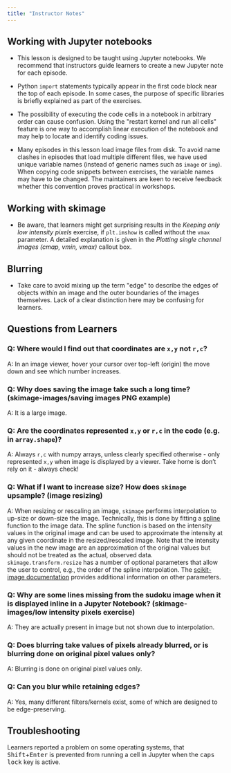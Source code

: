 ```yaml
---
title: "Instructor Notes"
---
```


## Working with Jupyter notebooks

* This lesson is designed to be taught using Jupyter notebooks. We recommend that instructors guide learners to create a new Jupyter note for each episode.

* Python `import` statements typically appear in the first code block near the top of each episode. In some cases, the purpose of specific libraries is briefly explained as part of the exercises.

* The possibility of executing the code cells in a notebook in arbitrary order can cause confusion. Using the "restart kernel and run all cells" feature is one way to accomplish linear execution of the notebook and may help to locate and identify coding issues.

* Many episodes in this lesson load image files from disk. To avoid name clashes in episodes that load multiple different files, we have used unique variable names (instead of generic names such as `image` or `img`). When copying code snippets between exercises, the variable names may have to be changed. The maintainers are keen to receive feedback whether this convention proves practical in workshops.

## Working with skimage

* Be aware, that learners might get surprising results in the *Keeping only low intensity pixels* exercise, if `plt.imshow` is called without the `vmax` parameter.
  A detailed explanation is given in the *Plotting single channel images (cmap, vmin, vmax)* callout box.

## Blurring

* Take care to avoid mixing up the term "edge" to describe the edges of objects
  _within_ an image and the outer boundaries of the images themselves. Lack of a clear distinction here may be confusing for learners.

## Questions from Learners

### Q: Where would I find out that coordinates are `x,y` not `r,c`?
A: In an image viewer, hover your cursor over top-left (origin) the move down and see which number increases.

### Q: Why does saving the image take such a long time? (skimage-images/saving images PNG example)
A: It is a large image.

### Q: Are the coordinates represented `x,y` or `r,c` in the code (e.g. in `array.shape`)?
A: Always `r,c` with numpy arrays, unless clearly specified otherwise - only represented `x,y` when image is displayed by a viewer. 
Take home is don’t rely on it - always check!

### Q: What if I want to increase size? How does `skimage` upsample? (image resizing)
A: When resizing or rescaling an image, `skimage` performs interpolation to up-size or down-size the image. Technically, this is done by fitting a [spline](https://en.wikipedia.org/wiki/Spline_(mathematics)) function to the image data. The spline function is based on the intensity values in the original image and can be used to approximate the intensity at any given coordinate in the resized/rescaled image. Note that the intensity values in the new image are an approximation of the original values but should not be treated as the actual, observed data. `skimage.transform.resize` has a number of optional parameters that allow the user to control, e.g., the order of the spline interpolation. The [scikit-image documentation](https://scikit-image.org/docs/stable/api/skimage.transform.html#skimage.transform.resize) provides additional information on other parameters.

### Q: Why are some lines missing from the sudoku image when it is displayed inline in a Jupyter Notebook? (skimage-images/low intensity pixels exercise) 
A: They are actually present in image but not shown due to interpolation.

### Q: Does blurring take values of pixels already blurred, or is blurring done on original pixel values only?
A: Blurring is done on original pixel values only.

### Q: Can you blur while retaining edges?
A: Yes, many different filters/kernels exist, some of which are designed to be edge-preserving.

## Troubleshooting

Learners reported a problem on some operating systems, that <kbd>Shift</kbd>+<kbd>Enter</kbd> is prevented from running a cell in Jupyter when the <kbd>caps lock</kbd> key is active.
